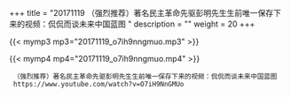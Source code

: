 +++
title = "20171119  （强烈推荐）著名民主革命先驱彭明先生生前唯一保存下来的视频：侃侃而谈未来中国蓝图 "
description = ""
weight = 20
+++

{{< mymp3 mp3="20171119_o7ih9nngmuo.mp3" >}}

{{< mymp4 mp4="20171119_o7ih9nngmuo.mp4" >}}

     （强烈推荐）著名民主革命先驱彭明先生生前唯一保存下来的视频：侃侃而谈未来中国蓝图 
     https://www.youtube.com/watch?v=O7iH9NnGMUo 
     

